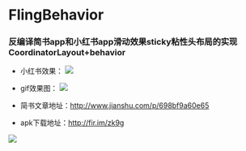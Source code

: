 # FlingBehavior
### 反编译简书app和小红书app滑动效果sticky粘性头布局的实现CoordinatorLayout+behavior

* 小红书效果：
![](http://upload-images.jianshu.io/upload_images/1419306-35085698a029f636.gif?imageMogr2/auto-orient/strip%7CimageView2/2/w/1240)  

* gif效果图：
![](http://upload-images.jianshu.io/upload_images/1419306-b2a34dc793e1b14e.gif?imageMogr2/auto-orient/strip%7CimageView2/2/w/1240)  
 

* 简书文章地址：http://www.jianshu.com/p/698bf9a60e65

* apk下载地址：http://fir.im/zk9g

![](http://upload-images.jianshu.io/upload_images/1419306-10c66581e101dd7c.GIF?imageMogr2/auto-orient/strip%7CimageView2/2/w/1240)  

